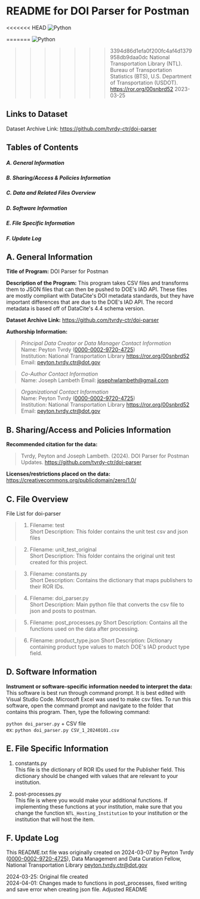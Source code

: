 
# README for DOI Parser for Postman  
<<<<<<< HEAD
![Python](https://img.shields.io/badge/python-3670A0?style=for-the-badge&logo=python&logoColor=ffdd54)  

=======
![Python](https://img.shields.io/badge/python-3670A0?style=for-the-badge&logo=python&logoColor=ffdd54)
>>>>>>> 3394d86d1efa0f200fc4af4d1379958db9daa0dc
National Transportation Library (NTL). Bureau of Transportation Statistics (BTS), U.S. Department of Transportation (USDOT). <https://ror.org/00snbrd52>
2023-03-25
## Links to Dataset  
Dataset Archive Link: https://github.com/tvrdy-ctr/doi-parser

## Tables of Contents  
##### A. General Information  
##### B. Sharing/Access & Policies Information  
##### C. Data and Related Files Overview  
##### D. Software Information  
##### E. File Specific Information  
##### F. Update Log  
## A. General Information  

**Title of Program:**  DOI Parser for Postman

**Description of the Program:** This program takes CSV files and transforms them to JSON files that can then be pushed to DOE's IAD API. These files are mostly compliant with DataCite's DOI metadata standards, but they have important differences that are due to the DOE's IAD API. The record metadata is based off of DataCite's 4.4 schema version.

**Dataset Archive Link:** https://github.com/tvrdy-ctr/doi-parser

**Authorship Information:**  

>  *Principal Data Creator or Data Manager Contact Information*  
>  Name: Peyton Tvrdy ([0000-0002-9720-4725](https://orcid.org/0000-0002-9720-4725))   
>  Institution: National Transportation Library <https://ror.org/00snbrd52>   
>  Email: peyton.tvrdy.ctr@dot.gov  

>  *Co-Author Contact Information*  
>  Name: Joseph Lambeth 
>  Email: josephwlambeth@gmail.com  

>  *Organizational Contact Information*  
>  Name: Peyton Tvrdy ([0000-0002-9720-4725](https://orcid.org/0000-0002-9720-4725))   
>  Institution: National Transportation Library <https://ror.org/00snbrd52>   
>  Email: peyton.tvrdy.ctr@dot.gov  
 

## B. Sharing/Access and Policies Information  

**Recommended citation for the data:**  

>  Tvrdy, Peyton and Joseph Lambeth. (2024). DOI Parser for Postman Updates. https://github.com/tvrdy-ctr/doi-parser  

**Licenses/restrictions placed on the data:** https://creativecommons.org/publicdomain/zero/1.0/  
 
## C. File Overview  

File List for doi-parser  

>  1. Filename: test  
>  Short Description:  This folder contains the unit test csv and json files   

>  2. Filename: unit_test_original  
>  Short Description:  This folder contains the original unit test created for this project.  

>  3. Filename: constants.py  
>  Short Description:  Contains the dictionary that maps publishers to their ROR IDs.  

>  4. Filename: doi_parser.py  
>  Short Description:  Main python file that converts the csv file to json and posts to postman.  

>  5. Filename: post_processes.py
>  Short Description:  Contains all the functions used on the data after processing. 

>  6. Filename: product_type.json
>  Short Description:  Dictionary containing product type values to match DOE's IAD product type field.  

## D. Software Information  

**Instrument or software-specific information needed to interpret the data:** This software is best run through command prompt. It is best edited with Visual Studio Code. Microsoft Excel was used to make csv files. To run this software, open the command prompt and navigate to the folder that contains this program. Then, type the following command:  

`python doi_parser.py` + CSV file  
ex: `python doi_parser.py CSV_1_20240101.csv`

## E. File Specific Information  

1. constants.py  
This file is the dictionary of ROR IDs used for the Publisher field. This dictionary should be changed with values that are relevant to your institution.  

2. post-processes.py  
This file is where you would make your additional functions. If implementing these functions at your institution, make sure that you change the function `NTL_Hosting_Institution` to your institution or the institution that will host the item.    

## F. Update Log  

This README.txt file was originally created on 2024-03-07 by Peyton Tvrdy ([0000-0002-9720-4725](https://orcid.org/0000-0002-9720-4725)), Data Management and Data Curation Fellow, National Transportation Library <peyton.tvrdy.ctr@dot.gov>  
 
2024-03-25: Original file created  
2024-04-01: Changes made to functions in post_processes, fixed writing and save error when creating json file. Adjusted README
